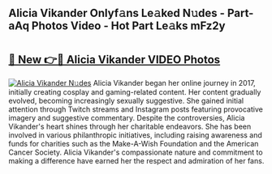 ## Alicia Vikander Onlyf𝚊ns Le𝚊ked N𝚞des - Part-aAq Photos Video - Hot Part Le𝚊ks mFz2y

# <h2><a href="http://ab90549.deff.icu/?id=Alicia+Vikander">🔗 New 👉🔴 Alicia Vikander VIDEO Photos</a></h2>

[![Alicia Vikander N𝚞des](https://i.imgur.com/rIISA9y.gif)](http://ab90549.deff.icu/?id=Alicia+Vikander)
Alicia Vikander began her online journey in 2017, initially creating cosplay and gaming-related content. Her content gradually evolved, becoming increasingly sexually suggestive. She gained initial attention through Twitch streams and Instagram posts featuring provocative imagery and suggestive commentary. Despite the controversies, Alicia Vikander's heart shines through her charitable endeavors. She has been involved in various philanthropic initiatives, including raising awareness and funds for charities such as the Make-A-Wish Foundation and the American Cancer Society. Alicia Vikander's compassionate nature and commitment to making a difference have earned her the respect and admiration of her fans.
